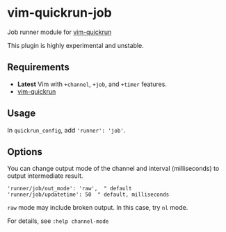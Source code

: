# vim-quickrun-job

Job runner module for [vim-quickrun](https://github.com/thinca/vim-quickrun)

This plugin is highly experimental and unstable.

## Requirements

- **Latest** Vim with `+channel`, `+job`, and `+timer` features.
- [vim-quickrun](https://github.com/thinca/vim-quickrun)

## Usage

In `quickrun_config`, add `'runner': 'job'`.

## Options

You can change output mode of the channel and interval (milliseconds) to output intermediate result.

```
'runner/job/out_mode': 'raw',  " default
'runner/job/updatetime': 50  " default, milliseconds
```

`raw` mode may include broken output.
In this case, try `nl` mode.

For details, see `:help channel-mode`

